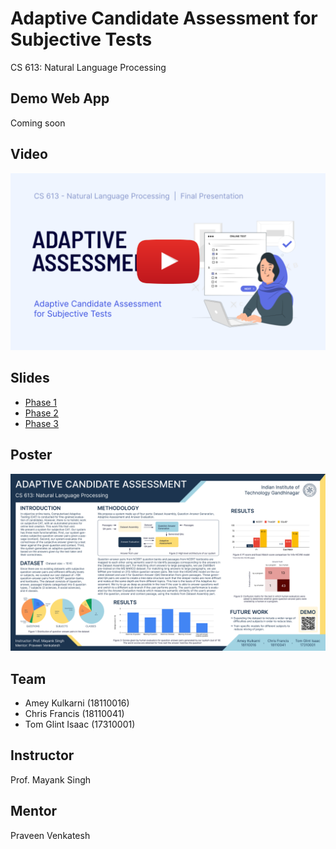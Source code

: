# Adaptive Candidate Assessment for Subjective Tests

CS 613: Natural Language Processing 

## Demo Web App

Coming soon

## Video

[![could not be loaded](images/thumbnail.png)]()


## Slides

* [Phase 1](https://docs.google.com/presentation/d/1In9oAEkpLoQjXukMRCoO7kioKg02y8UWzsSfYK-ZCvI/edit?usp=sharing)
* [Phase 2](https://docs.google.com/presentation/d/1Uy2attg-xa5z94tJlNAXV9JEql_b3-0ABhTJHovFe0c/edit?usp=sharing)
* [Phase 3](https://docs.google.com/presentation/d/1WF2tA8L9DOuEEnShJb4Ig5zB5kmGsTT1-1LA_mvSB-Q/edit?usp=sharing)


## Poster

![could not be loaded](images/NLP_POSTER.png)

## Team 

* Amey Kulkarni (18110016)
* Chris Francis (18110041)
* Tom Glint Isaac (17310001)

## Instructor 

Prof. Mayank Singh

## Mentor

Praveen Venkatesh
